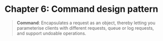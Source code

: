 # Chapter 6: Command design pattern

> **Command**: Encapsulates a request as an object, thereby letting you parameterise clients with different requests, queue or log requests, and support undoable operations.
